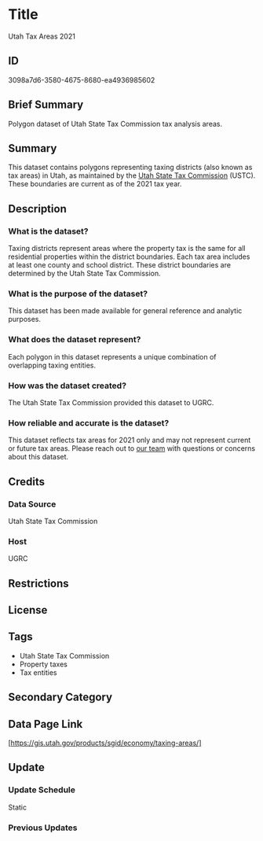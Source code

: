 # Title

Utah Tax Areas 2021

## ID

3098a7d6-3580-4675-8680-ea4936985602

## Brief Summary

Polygon dataset of Utah State Tax Commission tax analysis areas.

## Summary

This dataset contains polygons representing taxing districts (also known as tax areas) in Utah, as maintained by the [Utah State Tax Commission](https://tax.utah.gov/contact) (USTC). These boundaries are current as of the 2021 tax year.

## Description

### What is the dataset?

Taxing districts represent areas where the property tax is the same for all residential properties within the district boundaries. Each tax area includes at least one county and school district. These district boundaries are determined by the Utah State Tax Commission.

### What is the purpose of the dataset?

This dataset has been made available for general reference and analytic purposes.

### What does the dataset represent?

Each polygon in this dataset represents a unique combination of overlapping taxing entities.

### How was the dataset created?

The Utah State Tax Commission provided this dataset to UGRC.

### How reliable and accurate is the dataset?

This dataset reflects tax areas for 2021 only and may not represent current or future tax areas. Please reach out to [our team](https://gis.utah.gov/contact/) with questions or concerns about this dataset.

## Credits

### Data Source

Utah State Tax Commission

### Host

UGRC

## Restrictions

## License

## Tags

- Utah State Tax Commission
- Property taxes
- Tax entities

## Secondary Category

## Data Page Link

[https://gis.utah.gov/products/sgid/economy/taxing-areas/]

## Update

### Update Schedule

Static

### Previous Updates
